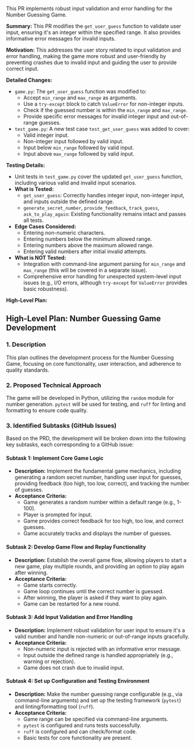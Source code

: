This PR implements robust input validation and error handling for the Number Guessing Game.

**Summary:**
This PR modifies the `get_user_guess` function to validate user input, ensuring it's an integer within the specified range. It also provides informative error messages for invalid inputs.

**Motivation:**
This addresses the user story related to input validation and error handling, making the game more robust and user-friendly by preventing crashes due to invalid input and guiding the user to provide correct input.

**Detailed Changes:**
- `game.py`: The `get_user_guess` function was modified to:
    - Accept `min_range` and `max_range` as arguments.
    - Use a `try-except` block to catch `ValueError` for non-integer inputs.
    - Check if the guessed number is within the `min_range` and `max_range`.
    - Provide specific error messages for invalid integer input and out-of-range guesses.
- `test_game.py`: A new test case `test_get_user_guess` was added to cover:
    - Valid integer input.
    - Non-integer input followed by valid input.
    - Input below `min_range` followed by valid input.
    - Input above `max_range` followed by valid input.

**Testing Details:**
- Unit tests in `test_game.py` cover the updated `get_user_guess` function, including various valid and invalid input scenarios.
- **What is Tested:**
    - `get_user_guess`: Correctly handles integer input, non-integer input, and inputs outside the defined range.
    - `generate_secret_number`, `provide_feedback`, `track_guess`, `ask_to_play_again`: Existing functionality remains intact and passes all tests.
- **Edge Cases Considered:**
    - Entering non-numeric characters.
    - Entering numbers below the minimum allowed range.
    - Entering numbers above the maximum allowed range.
    - Entering valid numbers after initial invalid attempts.
- **What is NOT Tested:**
    - Integration with command-line argument parsing for `min_range` and `max_range` (this will be covered in a separate issue).
    - Comprehensive error handling for unexpected system-level input issues (e.g., I/O errors, although `try-except` for `ValueError` provides basic robustness).

**High-Level Plan:**
## High-Level Plan: Number Guessing Game Development

### 1. Description
This plan outlines the development process for the Number Guessing Game, focusing on core functionality, user interaction, and adherence to quality standards.

### 2. Proposed Technical Approach
The game will be developed in Python, utilizing the `random` module for number generation. `pytest` will be used for testing, and `ruff` for linting and formatting to ensure code quality.

### 3. Identified Subtasks (GitHub Issues)
Based on the PRD, the development will be broken down into the following key subtasks, each corresponding to a GitHub issue:

#### Subtask 1: Implement Core Game Logic
*   **Description:** Implement the fundamental game mechanics, including generating a random secret number, handling user input for guesses, providing feedback (too high, too low, correct), and tracking the number of guesses.
*   **Acceptance Criteria:**
    *   Game generates a random number within a default range (e.g., 1-100).
    *   Player is prompted for input.
    *   Game provides correct feedback for too high, too low, and correct guesses.
    *   Game accurately tracks and displays the number of guesses.

#### Subtask 2: Develop Game Flow and Replay Functionality
*   **Description:** Establish the overall game flow, allowing players to start a new game, play multiple rounds, and providing an option to play again after winning.
*   **Acceptance Criteria:**
    *   Game starts correctly.
    *   Game loop continues until the correct number is guessed.
    *   After winning, the player is asked if they want to play again.
    *   Game can be restarted for a new round.

#### Subtask 3: Add Input Validation and Error Handling
*   **Description:** Implement robust validation for user input to ensure it's a valid number and handle non-numeric or out-of-range inputs gracefully.
*   **Acceptance Criteria:**
    *   Non-numeric input is rejected with an informative error message.
    *   Input outside the defined range is handled appropriately (e.g., warning or rejection).
    *   Game does not crash due to invalid input.

#### Subtask 4: Set up Configuration and Testing Environment
*   **Description:** Make the number guessing range configurable (e.g., via command-line arguments) and set up the testing framework (`pytest`) and linting/formatting tool (`ruff`).
*   **Acceptance Criteria:**
    *   Game range can be specified via command-line arguments.
    *   `pytest` is configured and runs tests successfully.
    *   `ruff` is configured and can check/format code.
    *   Basic tests for core functionality are present.
